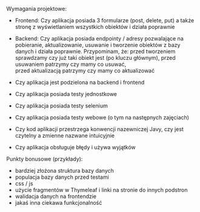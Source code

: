 Wymagania projektowe:
- Frontend: Czy aplikacja posiada 3 formularze (post, delete, put)  a także stronę z wyświetlaniem wszystkich obiektów i działa poprawnie
  
- Backend: Czy aplikacja posiada endpointy / adresy pozwalające na pobieranie, aktualizowanie, usuwanie i tworzenie obiektów z bazy danych i działa poprawnie. Przypominam, że:	
przed tworzeniem sprawdzamy czy już taki obiekt jest (po kluczu głównym),
przed usuwaniem patrzymy czy mamy co usuwać,	
przed aktualizacją patrzymy czy mamy co aktualizować

- Czy aplikacja jest podzielona na backend i frontend
- Czy aplikacja posiada testy jednostkowe
- Czy aplikacja posiada testy selenium
- Czy aplikacja posiada testy webowe (o tym na następnych zajęciach)
- Czy kod aplikacji przestrzega konwencji nazewniczej Javy, czy jest czytelny a zmienne nazwane intuicyjnie
- Czy aplikacja obsługuje błędy i używa wyjątków
 
Punkty bonusowe (przykłady):
- bardziej złożona struktura bazy danych
- populacja bazy danych przed testami
- css / js
- użycie fragmentów w Thymeleaf i linki na stronie do innych podstron
- walidacja danych na frontendzie
- jakaś inna ciekawa funkcjonalność
 
